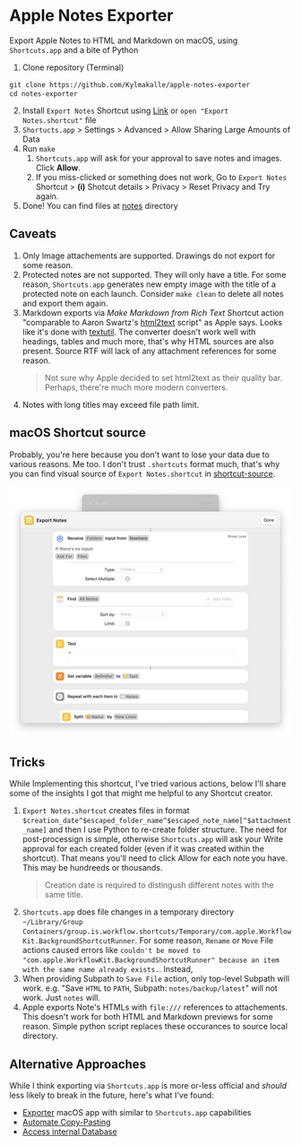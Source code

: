 # Apple Notes Exporter

Export Apple Notes to HTML and Markdown on macOS, using `Shortcuts.app` and a bit~~e~~ of Python

1. Clone repository (Terminal)

```shell
git clone https://github.com/Kylmakalle/apple-notes-exporter
cd notes-exporter
```

2. Install `Export Notes` Shortcut using [Link](https://www.icloud.com/shortcuts/352f1880188240bca4259977f3f17357) or `open "Export Notes.shortcut"` file
3. `Shortucts.app` > Settings > Advanced > Allow Sharing Large Amounts of Data
4. Run `make`
   1. `Shortcuts.app` will ask for your approval to save notes and images. Click **Allow**.
   2. If you miss-clicked or something does not work, Go to `Export Notes` Shortcut > **(i)** Shotcut details > Privacy > Reset Privacy and Try again.
5. Done! You can find files at [notes](./notes) directory

## Caveats

1. Only Image attachements  are supported. Drawings do not export for some reason.
2. Protected notes are not supported. They will only have a title. For some reason, `Shortcuts.app` generates new empty image with the title of a protected note on each launch. Consider `make clean` to delete all notes and export them again.
3. Markdown exports via _Make Markdown from Rich Text_ Shortcut action "comparable to Aaron Swartz's [html2text](https://github.com/aaronsw/html2text) script" as Apple says. Looks like it's done with [textutil](https://keith.github.io/xcode-man-pages/textutil.1.html). The converter doesn't work well with headings, tables and much more, that's why HTML sources are also present. Source RTF will lack of any attachment references for some reason.
    > Not sure why Apple decided to set html2text as their quality bar. Perhaps, there're much more modern converters.
4. Notes with long titles may exceed file path limit.

## macOS Shortcut source

Probably, you're here because you don't want to lose your data due to various reasons. Me too. I don't trust `.shortcuts` format much, that's why you can find visual source of `Export Notes.shortcut` in [shortcut-source](./shortcut-source).

![Shortcut source](./shortcut-source/shortcut-1.png)

## Tricks

While Implementing this shortcut, I've tried various actions, below I'll share some of the insights I got that might me helpful to any Shortcut creator.

1. `Export Notes.shortcut` creates files in format `$creation_date^$escaped_folder_name^$escaped_note_name[^$attachment_name]` and then I use Python to re-create folder structure. The need for post-processign is simple, otherwise `Shortcuts.app` will ask your Write approval for each created folder (even if it was created within the shortcut). That means you'll need to click Allow for each note you have. This may be hundreeds or thousands.
    > Creation date is required to distingush different notes with the same title.
2. `Shortcuts.app` does file changes in a temporary directory `~/Library/Group Containers/group.is.workflow.shortcuts/Temporary/com.apple.WorkflowKit.BackgroundShortcutRunner`. For some reason, `Rename` or `Move` File actions caused errors like `couldn't be moved to "com.apple.WorkflowKit.BackgroundShortcutRunner" because an item with the same name already exists.`. Instead,
3. When providing Subpath to `Save File` action, only top-level Subpath will work. e.g. "Save `HTML` to `PATH`, Subpath: `notes/backup/latest`" will not work. Just `notes` will.
4. Apple exports Note's HTMLs with `file:///` references to attachements. This doesn't work for both HTML and Markdown previews for some reason. Simple python script replaces these occurances to source local directory.

## Alternative Approaches

While I think exporting via `Shortcuts.app` is more or-less official and _should_ less likely to break in the future, here's what I've found:

- [Exporter](https://apps.apple.com/app/id1099120373) macOS app with similar to `Shortcuts.app` capabilities
- [Automate Copy-Pasting](https://github.com/KrauseFx/notes-exporter?tab=readme-ov-file#keyboard-maestro-based-exporter)
- [Access internal Database](https://github.com/KrauseFx/notes-exporter?tab=readme-ov-file#deprecated-database-exporter)
